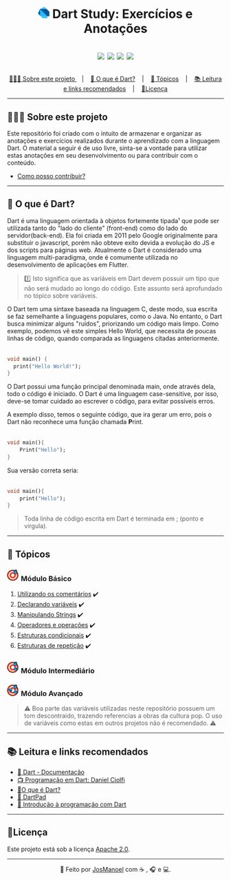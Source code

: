 <h1 align="center">
  <div>
    <img src="https://raw.githubusercontent.com/JosManoel/Dart-Study/main/images/icons/dart.png" width = "26"> 
    Dart Study: Exercícios e Anotações
  </div>

  <p align="center">
    <img src="https://img.shields.io/github/commit-activity/m/JosManoel/Dart-Study">
    <img src="https://img.shields.io/github/last-commit/JosManoel/Dart-Study">
    <img src="https://img.shields.io/github/contributors/JosManoel/Dart-Study">
    <img src="https://img.shields.io/github/license/JosManoel/Dart-Study">
  </p>
</h1>

<p align="center">
  <a href="#sobre-este-projeto">👨🏻‍💻 Sobre este projeto </a> &nbsp;&nbsp;&nbsp;|&nbsp;&nbsp;&nbsp;
  <a href="#o-que-e-dart">🎯 O que é Dart?</a> &nbsp;&nbsp;&nbsp;|&nbsp;&nbsp;&nbsp;
  <a href="#topicos">🧮 Tópicos</a> &nbsp;&nbsp;&nbsp;|&nbsp;&nbsp;&nbsp;
  <a href="#leitura">📚 Leitura e links recomendados</a> &nbsp;&nbsp;&nbsp;|&nbsp;&nbsp;&nbsp;
  <a href="#licenca">🧾Licença</a>
</p>


***

<h2 id = "sobre-este-projeto">👨🏻‍💻 Sobre este projeto</h2>

Este repositório foi criado com o intuito de armazenar e organizar as anotações e exercícios realizados durante o aprendizado com a linguagem Dart. O material a seguir é de uso livre, sinta-se a vontade para utilizar estas anotações em seu desenvolvimento ou para contribuir com o conteúdo.

*  [Como posso contribuir?](https://github.com/JosManoel/Dart-Study/wiki)

***

<h2 id="o-que-e-dart">🎯 O que é Dart?</h2>

Dart é uma linguagem orientada à objetos fortemente tipada¹ que pode ser utilizada tanto do "lado do cliente" (front-end) como do lado do servidor(back-end). Ela foi criada em 2011 pelo Google originalmente para substituir o javascript, porém não obteve exito devida a evolução do JS e dos scripts para páginas web. Atualmente o Dart é considerado uma linguagem multi-paradigma, onde é comumente utilizada no desenvolvimento de aplicações em Flutter.

>1️⃣ Isto significa que as variáveis em Dart devem possuir um tipo que não será mudado ao longo do código. Este assunto será aprofundado no tópico sobre variáveis.

O Dart tem uma sintaxe baseada na linguagem C, deste modo, sua escrita se faz semelhante a linguagens populares, como o Java. No entanto, o Dart busca minimizar alguns "ruídos", priorizando um código mais limpo. Como exemplo, podemos vê este simples Hello World, que necessita de poucas linhas de código, quando comparada as linguagens citadas anteriormente.

~~~dart

void main() {
  print("Hello World!");
}
~~~

O Dart possui uma função principal denominada main, onde através dela, todo o código é iniciado. O Dart é uma linguagem case-sensitive, por isso, deve-se tomar cuidado ao escrever o código, para evitar possíveis erros.

A exemplo disso, temos o seguinte código, que ira gerar um erro, pois o Dart não reconhece uma função chamada **P**rint.

~~~dart

void main(){
    Print("Hello");
}
~~~
Sua versão correta seria:

~~~dart

void main(){
    print("Hello");
}
~~~

> Toda linha de código escrita em Dart é terminada em ; (ponto e virgula).

***

<h2 id="topicos">🧮 Tópicos</h2>

<h3>
    <img src="https://raw.githubusercontent.com/JosManoel/Dart-Study/main/images/icons/icone_basico.png" width = "28"> 
    Módulo Básico
</h3>

1. [Utilizando os comentários](https://github.com/JosManoel/Dart-Study/blob/main/topics/Utilizando_os_comentarios.md) ✔️
2. [Declarando variáveis](https://github.com/JosManoel/Dart-Study/blob/main/topics/Declarando_variaveis.md) ✔️ 
3. [Manipulando Strings](https://github.com/JosManoel/Dart-Study/blob/main/topics/Manipulando_Strings.md) ✔️
4. [Operadores e operações](https://github.com/JosManoel/Dart-Study/blob/main/topics/Operadores_e_operacoes.md) ✔️
5. [Estruturas condicionais](https://github.com/JosManoel/Dart-Study/blob/main/topics/Controle_de_fluxo.md) ✔️
6. [Estruturas de repetição](https://github.com/JosManoel/Dart-Study/blob/main/topics/Estruturas_de_repeticao.md) ✔️

<h3>
    <img src="https://raw.githubusercontent.com/JosManoel/Dart-Study/main/images/icons/icone_intermediario.png" width = "28"> 
    Módulo Intermediário
</h3>

<h3>
    <img src="https://raw.githubusercontent.com/JosManoel/Dart-Study/main/images/icons/icone_avancado.png" width = "28"> 
    Módulo Avançado
</h3>



> ⚠️ Boa parte das variáveis utilizadas neste repositório possuem um tom descontraído, trazendo referencias a obras da cultura pop. O uso de variáveis como estas em outros projetos não é recomendado. ⚠️

***

<h2 id="leitura">📚 Leitura e links recomendados</h2>

* [📝 Dart - Documentação](https://dart.dev/guides)
* [📺 Programação em Dart: Daniel Ciolfi](https://www.youtube.com/playlist?list=PLR5GUTqrcwXhVV-jNR38vfAZabkmGGKfO)
* [🎯O que é Dart?](https://www.treinaweb.com.br/blog/o-que-e-dart)
* [🎯 DartPad](https://dartpad.dev/)
* [🎯 Introdução à programação com Dart](https://dev.to/madebyluque/introducao-a-programacao-com-dart-aji)

***

<h2 id="licenca">🧾Licença</h2>

Este projeto está sob a licença [Apache 2.0](https://github.com/JosManoel/Dart-Study/blob/main/LICENSE).

*** 

<div align = "center">

  👋 Feito por [JosManoel](https://github.com/JosManoel) com ☕ , 🎧 e 💻.

</div>
